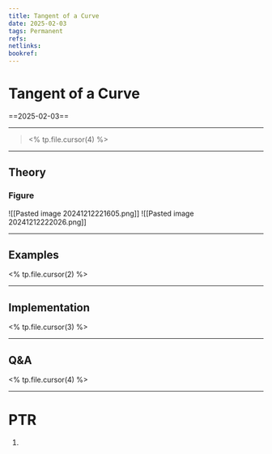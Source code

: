 ```yaml
---
title: Tangent of a Curve
date: 2025-02-03
tags: Permanent
refs: 
netlinks:
bookref: 
---
```

# Tangent of a Curve
==2025-02-03==

---
> <% tp.file.cursor(4) %>
---
## Theory
### Figure

![[Pasted image 20241212221605.png]]
![[Pasted image 20241212222026.png]]



---
## Examples
<% tp.file.cursor(2) %>


---
## Implementation
<% tp.file.cursor(3) %>



---
## Q&A
<% tp.file.cursor(4) %>



---
# PTR

1. 